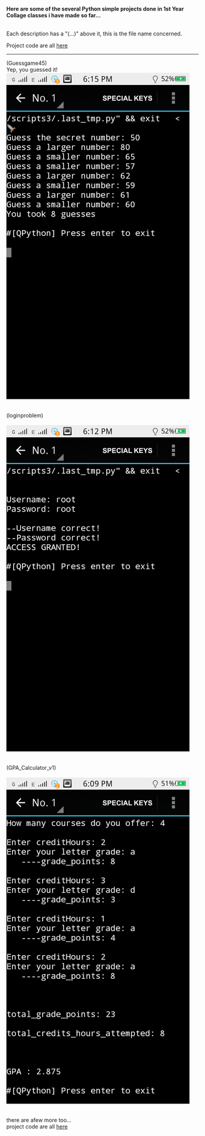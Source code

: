 **Here are some of the several Python simple projects done in 1st Year Collage classes i have made so far...**  <br><br>



Each description has a "(...)" above it, this is the file name concerned.  



Project code are all [here](https://github.com/Rocket-007/First-year-College-Class-Projects-2021-)<br>  

---

(Guessgame45)  
Yep, you guessed it!<br>
![alt text](https://github.com/Rocket-007/Rocket-007.github.io/blob/master/images/Py1stYear_IMGS/guessgame.png?raw=true)<br><br>



(loginproblem)  
<br>
![alt text](https://github.com/Rocket-007/Rocket-007.github.io/blob/master/images/Py1stYear_IMGS/loginprob.png?raw=true)<br><br>



(GPA_Calculator_v1)  
<br>
![alt text](https://github.com/Rocket-007/Rocket-007.github.io/blob/master/images/Py1stYear_IMGS/MyGPAcalculator.png?raw=true)<br><br>




there are afew more too...  
project code are all [here](https://github.com/Rocket-007/First-year-College-Class-Projects-2021-)<br>  
